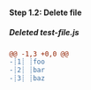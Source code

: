 [{]: <helper> (diff_step 1.2)
#### Step 1.2: Delete file

##### Deleted test-file.js
```diff
@@ -1,3 +0,0 @@
-┊1┊ ┊foo
-┊2┊ ┊bar
-┊3┊ ┊baz
```
[}]: #